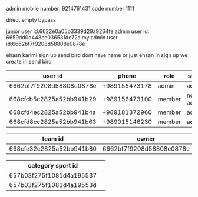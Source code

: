 admin mobile number: 9214761431
code number 1111

direct 
empty 
bypass

junior user id:6622e0a05b3339d29a9264fe
admin user id: 6659dd0d443ce036531de72a
my admin user id:6662bf7f9208d58808e0878e

ehasn karimi sign up
send bird dont have name
or just ehsan
in sign up we create in send bird




| user id                      | phone         | role   | state      | token                                                                                                                                                                                                                                                                                                                                                                                                                    |
| ---------------------------- | ------------- | ------ | ---------- | ------------------------------------------------------------------------------------------------------------------------------------------------------------------------------------------------------------------------------------------------------------------------------------------------------------------------------------------------------------------------------------------------------------------------ |
| 6662bf7f9208d58808e0878e<br> | +989156473178 | admin  | active     | U2FsdGVkX1+0kAskCjR6TURE1RI7irr1J0AZ6+aY8knnj/8CG+KsIJ36tZN3HQ9LTLUPxU7u+sVZhQierzqzMgB/ZsvwH/8UiBNOCsOs4nsTIdqgFZ92J67nYNnNnB0VzWo2Hn7Rndx/kJO0BJi6kBA7fx1wlM/7K9GXJcosTaEMyF1VH0uMhlgX6NItsHLJgrbOrnO+l6CQEML725jSx3eotYwkm/FJBG1CPrIqYrUxF5RNObCCaE+xjR5bk/guWw7agUBV0O0J+w8kkMunIGYp2JzQC/2IUw8TZOJ2w04sqEj2fKLP5TBM/4ZIpXoLSk8cxp6iIu2skd3bXC4hLbGCkHxoDwqvm51eKGrpCma961QQ3FMe32SphAATrqU6Tj7UsMHcpDIqaF8i5pBM0Q== |
| 668cfcb5c2825a52bb941b29     | +989156473100 | member | not active |                                                                                                                                                                                                                                                                                                                                                                                                                          |
| 668cfd4ec2825a52bb941b4a     | +989181372960 | member | active     | U2FsdGVkX1+m2B0O8V5CoSPidGs0f/xpHpIO4VQBddjdb+h3oqtpRV69TtaN9BrrSyS+4MiyPIj6L44ZMQ4DweN5Qv9/moQFoSpyC+GUf5XepFE+i4oWA2JUK7aBUx2DeT6HzAFDqQUgheX+QtiW4cqCuSHSEAk32nnpzs7CkOytLp12oB4pEo3gGWyYXBft4BGzcQ42nBHljKukytSgnR0RfQPPqIAawxjYoQ6VGOSMSmqpld8DOWNhiwZv/FaqMmwp61e1etxkvIYByrt84RsP92fvEt946gQNKfDWUgst1JWRGdZfxPnbSzPJB1yESEpqiJuBRbSDrKu8nxmNXT7MA78fIQtfCXc/axYzfJ1mUwARdmZsGLkuBFBZ9ZsQcTi2fSV2kp1dD5XogJHAFg== |
| 668cfd8cc2825a52bb941b63     | +989015146230 | member | active     | U2FsdGVkX18OEVt0gRmE2exhX4LPTB0uhzKxBzIJdNpg5zpZ/MZQcIHlsOZ64JnIWv7KpOEg7fCdSfHbzWD0V7bLQDHleVTwSjyKysYCOsB67YAYFj9VxSKc2aglX1MSTpp76253Z4aT6Juj/l+UjntSP0HsN2pAgOqRYKLbpzfN/pR5K4/upwoq3T5bKORQ2xDF8AMHwDsS0wrpciOs9QWr6gidLeUsK74OWi2CDn1QcMMb4EQfg8OKggfZEgsNLDgUTW8NB1s6+k0eb6j/CxaccDbfM77zPgEvs60/axQwarIKkg3LlxXok4JvvZJF7+y1Pdo6Mmz1nGu6t+QgLQfihdCujzcmdxdbQAGrpaxtvPOkHIex18vWgwBLkeAFmNSFozR6w8/3d2Kj73Qh/w== |

| team id                      | owner                    | admins                   |
| ---------------------------- | ------------------------ | ------------------------ |
| 668cfe32c2825a52bb941b80<br> | 6662bf7f9208d58808e0878e | 668cfd4ec2825a52bb941b4a |


| category sport id            |     |
| ---------------------------- | --- |
| 657b03f275f1081d4a195537<br> |     |
| 657b03f275f1081d4a19553d<br> |     |
